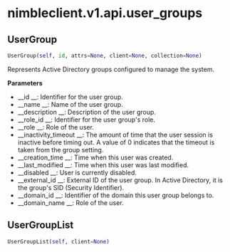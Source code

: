 
# nimbleclient.v1.api.user_groups


## UserGroup
```python
UserGroup(self, id, attrs=None, client=None, collection=None)
```
Represents Active Directory groups configured to manage the system.

__Parameters__

- __id                 __: Identifier for the user group.
- __name               __: Name of the user group.
- __description        __: Description of the user group.
- __role_id            __: Identifier for the user group's role.
- __role               __: Role of the user.
- __inactivity_timeout __: The amount of time that the user session is inactive before timing out. A value of 0 indicates that the timeout is taken from the group setting.
- __creation_time      __: Time when this user was created.
- __last_modified      __: Time when this user was last modified.
- __disabled           __: User is currently disabled.
- __external_id        __: External ID of the user group. In Active Directory, it is the group's SID (Security Identifier).
- __domain_id          __: Identifier of the domain this user group belongs to.
- __domain_name        __: Role of the user.


## UserGroupList
```python
UserGroupList(self, client=None)
```

